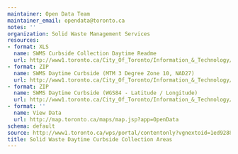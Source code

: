 ```yaml
---
maintainer: Open Data Team
maintainer_email: opendata@toronto.ca
notes: ''
organization: Solid Waste Management Services
resources:
- format: XLS
  name: SWMS Curbside Collection Daytime Readme
  url: http://www1.toronto.ca/City_Of_Toronto/Information_&_Technology/Open_Data/Data_Sets/Assets/Files/swmswastecollectscheduleReadme.xls
- format: ZIP
  name: SWMS Daytime Curbside (MTM 3 Degree Zone 10, NAD27)
  url: http://www1.toronto.ca/City_Of_Toronto/Information_&_Technology/Open_Data/Data_Sets/Assets/Files/swms_wastecollect_schedule_mtm3.zip
- format: ZIP
  name: SWMS Daytime Curbside (WGS84 - Latitude / Longitude)
  url: http://www1.toronto.ca/City_Of_Toronto/Information_&_Technology/Open_Data/Data_Sets/Assets/Files/swms_wastecollect_schedule_wgs84.zip
- format: ''
  name: View Data
  url: http://map.toronto.ca/maps/map.jsp?app=OpenData
schema: default
source: http://www1.toronto.ca/wps/portal/contentonly?vgnextoid=1ed9288852aef210VgnVCM1000003dd60f89RCRD&vgnextchannel=1a66e03bb8d1e310VgnVCM10000071d60f89RCRD
title: Solid Waste Daytime Curbside Collection Areas
---
```

